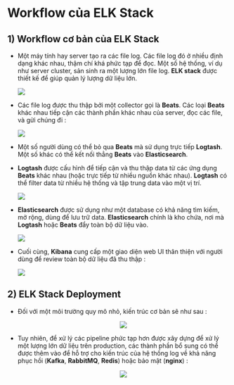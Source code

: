 # Workflow của ELK Stack
## **1) Workflow cơ bản của ELK Stack**
- Một máy tính hay server tạo ra các file log. Các file log đó ở nhiều định dạng khác nhau, thậm chí khá phức tạp để đọc. Một số hệ thống, ví dụ như server cluster, sản sinh ra một lượng lớn file log. **ELK stack** được thiết kế để giúp quản lý lượng dữ liệu lớn.

    <img src=https://i.imgur.com/ZYl1nO4.png>

- Các file log được thu thập bởi một collector gọi là **Beats**. Các loại **Beats** khác nhau tiếp cận các thành phần khác nhau của server, đọc các file, và gửi chúng đi :

    <img src=https://i.imgur.com/abTg492.png>

- Một số người dùng có thể bỏ qua **Beats** mà sử dụng trực tiếp **Logtash**. Một số khác có thể kết nối thẳng **Beats** vào **Elasticsearch**.
- **Logtash** được cấu hình để tiếp cận và thu thập data từ các ứng dụng **Beats** khác nhau (hoặc trực tiếp từ nhiều nguồn khác nhau). **Logtash** có thể filter data từ nhiều hệ thống và tập trung data vào một vị trí.

    <img src=https://i.imgur.com/qAnoD0e.png>

- **Elasticsearch** được sử dụng như một database có khả năng tìm kiếm, mở rộng, dùng để lưu trữ data. **Elasticsearch** chính là kho chứa, nơi mà **Logtash** hoặc **Beats** đẩy toàn bộ dữ liệu vào.

    <img src=https://i.imgur.com/EIs9rRD.png>

- Cuối cùng, **Kibana** cung cấp một giao diện web UI thân thiện với người dùng để review toàn bộ dữ liệu đã thu thập :

    <img src=https://i.imgur.com/G5nWQlJ.png>

## **2) ELK Stack Deployment**
- Đối với một môi trường quy mô nhỏ, kiến trúc cơ bản sẽ như sau :

    <p align=center><img src=https://i.imgur.com/f41wI3B.png></p>

- Tuy nhiên, để xử lý các pipeline phức tạp hơn được xây dựng để xử lý một lượng lớn dữ liệu trên production, các thành phần bổ sung có thể được thêm vào để hỗ trợ cho kiến trúc của hệ thống log về khả năng phục hồi (**Kafka**, **RabbitMQ**, **Redis**) hoặc bảo mật (**nginx**) :

    <p align=center><img src=https://i.imgur.com/eKkXvRj.png></p>